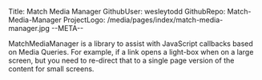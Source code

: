 Title: Match Media Manager
GithubUser: wesleytodd
GithubRepo: Match-Media-Manager
ProjectLogo: /media/pages/index/match-media-manager.jpg
--META--

MatchMediaManager is a library to assist with JavaScript callbacks based on Media Queries. For example, if a link opens a light-box when on a large screen, but you need to re-direct that to a single page version of the content for small screens.
